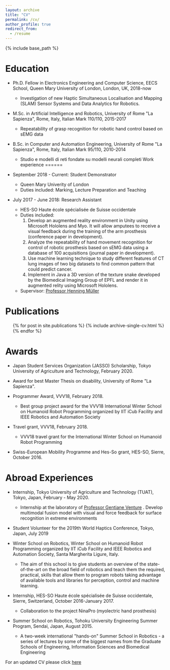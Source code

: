 ```yaml
---
layout: archive
title: "CV"
permalink: /cv/
author_profile: true
redirect_from:
  - /resume
---
```


{% include base_path %}

Education
======
* Ph.D. Fellow in Electronics Engineering and Computer Science, EECS School, Queen Mary University of London, London, UK, 2018-now
  * Investigation of new Haptic Simultaneous Localisation and Mapping (SLAM) Sensor Systems and Data Analytics for Robotics.
* M.Sc. in Artificial Intelligence and Robotics, University of Rome "La Sapienza", Rome, Italy, Italian Mark 110/110, 2015-2017
  * Repeatability of grasp recognition for robotic hand control based on sEMG data
* B.Sc. in Computer and Automation Engineering, University of Rome "La Sapienza", Rome, Italy, Italian Mark 95/110, 2010-2014
  * Studio e modelli di reti fondate su modelli neurali completi
Work experience
======
* September 2018 - Current: Student Demonstrator
  * Queen Mary Univerity of London
  * Duties included: Marking, Lecture Preparation and Teaching


* July 2017 - June 2018: Research Assistant
  * HES-SO Haute école spécialisée de Suisse occidentale
  * Duties included: 
    1. Develop an augmented reality environment in Unity using Microsoft Hololens and Myo. It will allow amputees
to receive a visual feedback during the training of the arm prosthesis (conference paper in development). 
    2. Analyze the repeatability of hand movement recognition for control of robotic prosthesis based on sEMG data
using a database of 100 acquisitions (journal paper in development). 
    3. Use machine learning technique to study different features of CT lung images of two big datasets to find common pattern that could predict
cancer. 
    4. Implement in Java a 3D version of the texture snake developed by the Biomedical Imaging Group of
EPFL and render it in augmented relity using Microsoft Hololens.
  * Supervisor: [Professor Henning Müller](https://www.hevs.ch/en/rad-institutes/institute-of-information-systems/collaborateurs/professor-uas/muller-1609)
  

Publications
======
  <ul>{% for post in site.publications %}
    {% include archive-single-cv.html %}
  {% endfor %}</ul>
  
Awards
======
* Japan Student Services Organization (JASSO) Scholarship, Tokyo University of Agriculture
and Technology, February 2020.

* Award for best Master Thesis on disability, University of Rome "La Sapienza".

* Programmer Award, VVV18, February 2018.
  * Best group project award for the VVV18 International Winter School on Humanoid Robot Programming organized by IIT iCub Facility and IEEE Robotics and Automation Society

* Travel grant, VVV18, February 2018.
  * VVV18 travel grant for the International Winter School on Humanoid Robot Programming

* Swiss-European Mobility Programme and Hes-So grant, HES-SO, Sierre, October 2016.

Abroad Experiences
======
* Internship, Tokyo University of Agriculture and Technology (TUAT), Tokyo, Japan, February - May 2020.
  * Internship at the laboratory of [Professor Gentiane Venture](http://web.tuat.ac.jp/~gvlab/) . Develop multimodal fusion model with visual and force feedback for surface recognition in extreme environments

* Student Volunteer for the 2019th World Haptics Conference, Tokyo, Japan, July 2019

* Winter School on Robotics, Winter School on Humanoid Robot Programming organized by IIT iCub Facility and IEEE Robotics and Automation Society, Santa Margherita Ligure, Italy.
  * The aim of this school is to give students an overview of the state-of-the-art on the broad field of robotics and teach them the required, practical, skills that allow them to program robots taking advantage of available tools and libraries for perception, control and machine learning.

* Internship, HES-SO Haute école spécialisée de Suisse occidentale, Sierre, Switzerland, October 2016-January 2017.
  * Collaboration to the project NinaPro (myolectric hand prosthesis)

* Summer School on Robotics, Tohoku University Engineering Summer Program, Sendai, Japan, August 2015.
  * A two-week international "hands-on" Summer School in Robotics - a series of lectures by some of the biggest names from the Graduate Schools of Engineering, Information Sciences and Biomedical Engineering
  
  
 For an updated CV please click [here](https://www.dropbox.com/s/nht7f1bnza0vllp/Curriculum%20Vitae%20Francesca%20Palermo.pdf?dl=0)